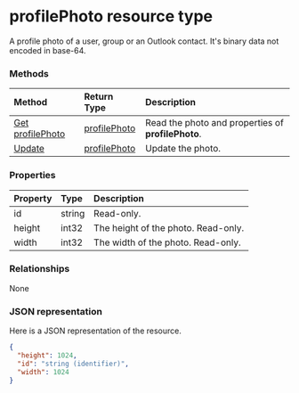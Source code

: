 # profilePhoto resource type
A profile photo of a user, group or an Outlook contact. It's binary data not encoded in base-64.

### Methods

| Method       | Return Type  |Description|
|:---------------|:--------|:----------|
|[Get profilePhoto](../api/profilephoto_get.md) | [profilePhoto](profilephoto.md) |Read the photo and properties of **profilePhoto**. |
|[Update](../api/profilephoto_update.md) | [profilePhoto](profilephoto.md)  |Update the photo. |


### Properties
| Property	   | Type	|Description|
|:---------------|:--------|:----------|
|id|string|Read-only.|
|height|int32|The height of the photo. Read-only.|
|width|int32|The width of the photo. Read-only.|


### Relationships
None


### JSON representation

Here is a JSON representation of the resource.

<!-- {
  "blockType": "resource",
  "optionalProperties": [

  ],
  "@odata.type": "microsoft.graph.profilephoto"
}-->

```json
{
  "height": 1024,
  "id": "string (identifier)",
  "width": 1024
}

```
<!-- uuid: 8fcb5dbc-d5aa-4681-8e31-b001d5168d79
2015-10-25 14:57:30 UTC -->
<!-- {
  "type": "#page.annotation",
  "description": "profilePhoto resource",
  "keywords": "",
  "section": "documentation",
  "tocPath": ""
}-->